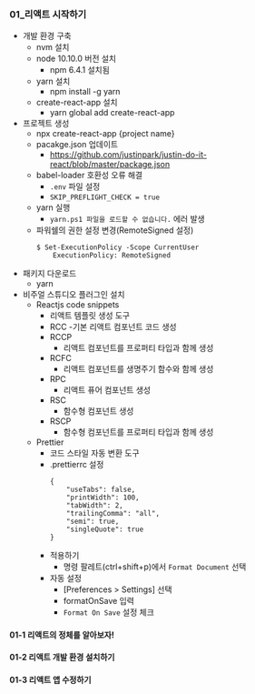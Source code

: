 ### 01\_리액트 시작하기

- 개발 환경 구축
  - nvm 설치
  - node 10.10.0 버전 설치
    - npm 6.4.1 설치됨
  - yarn 설치
    - npm install -g yarn
  - create-react-app 설치
    - yarn global add create-react-app
- 프로젝트 생성
  - npx create-react-app {project name}
  - pacakge.json 업데이트
    - https://github.com/justinpark/justin-do-it-react/blob/master/package.json
  - babel-loader 호환성 오류 해결
    - `.env` 파일 설정
    - `SKIP_PREFLIGHT_CHECK = true`
  - yarn 실행
    - `yarn.ps1 파일을 로드할 수 없습니다.` 에러 발생
  - 파워쉘의 권한 설정 변경(RemoteSigned 설정)
    ```
    $ Set-ExecutionPolicy -Scope CurrentUser
        ExecutionPolicy: RemoteSigned
    ```
- 패키지 다운로드
  - yarn
- 비주얼 스튜디오 플러그인 설치
  - Reactjs code snippets
    - 리액트 템플릿 생성 도구
    - RCC -기본 리액트 컴포넌트 코드 생성
    - RCCP
      - 리액트 컴포넌트를 프로퍼티 타입과 함께 생성
    - RCFC
      - 리액트 컴포넌트를 생명주기 함수와 함께 생성
    - RPC
      - 리액트 퓨어 컴포넌트 생성
    - RSC
      - 함수형 컴포넌트 생성
    - RSCP
      - 함수형 컴포넌트를 프로퍼티 타입과 함께 생성
  - Prettier
    - 코드 스타일 자동 변환 도구
    - .prettierrc 설정
      ```
      {
          "useTabs": false,
          "printWidth": 100,
          "tabWidth": 2,
          "trailingComma": "all",
          "semi": true,
          "singleQuote": true
      }
      ```
    - 적용하기
      - 명령 팔레트(ctrl+shift+p)에서 `Format Document` 선택
    - 자동 설정
      - [Preferences > Settings] 선택
      - formatOnSave 입력
      - `Format On Save` 설정 체크

#### 01-1 리액트의 정체를 알아보자!

#### 01-2 리액트 개발 환경 설치하기

#### 01-3 리액트 앱 수정하기

